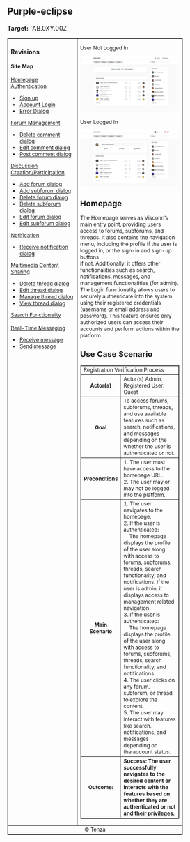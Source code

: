 
<h2>Purple-eclipse</h2>
<p><strong>Target:</strong> `AB.0XY.00Z`</p>

<table border="1" cellpadding="0" cellspacing="0" style="width: 80%; font-size: 12px;">
    <tr style="width: 70%;" valign="top">
        <td width="18%">
            <h3>Revisions</h3>
            <h4 style="list-style-type: none; padding-left: 0;">Site Map</h4>
            <a href="../homepage/homepage.md">Homepage</a>
            <br>
            <a href="../authenticate-user/account-signup.md">Authentication</a>
            <ul>
                <li><a href="account-signup.md">Sign up</a></li>
                <li><a href="account-login.md">Account Login</a></li>
                <li><a href="error-dialog.md">Error Dialog</a></li>
            </ul>
            <a href="../manage-comment/delete-comment.md">Forum Management</a>
            <ul>
                <li><a href="../manage-comment/delete-comment.md">Delete comment dialog</a></li>
                <li><a href="../manage-comment/edit-comment.md">Edit comment dialog</a></li>
                <li><a href="../manage-comment/post-comment.md">Post comment dialog</a></li>
            </ul>
            <a href="../manage-forum/add-forum.md">Discussion Creation/Participation</a>
            <ul>
                <li><a href="../manage-forum/add-forum.md">Add forum dialog</a></li>
                <li><a href="../manage-forum/add-subforum.md">Add subforum dialog</a></li>
                <li><a href="../manage-forum/delete-forum.md">Delete forum dialog</a></li>
                <li><a href="../manage-forum/delete-subforum.md">Delete subforum dialog</a></li>
                <li><a href="../manage-forum/edit-forum.md">Edit forum dialog</a></li>
                <li><a href="../manage-forum/edit-subforum.md">Edit subforum dialog</a></li>
            </ul>
            <a href="../manage-notification/receive-notification.md">Notification</a>
            <ul>
                <li><a href="../manage-notification/receive-notification.md">Receive notification dialog</a></li>
            </ul>
            <a href="../manage-thread/delete-thread.md">Multimedia Content Sharing</a>
            <ul>
                <li><a href="../manage-thread/delete-thread.md">Delete thread dialog</a></li>
                <li><a href="../manage-thread/edit-thread.md">Edit thread dialog</a></li>
                <li><a href="../manage-thread/manage-thread.md">Manage thread dialog</a></li>
                <li><a href="../manage-thread/view-thread.md">View thread dialog</a></li>
            </ul>
            <a href="">Search Functionality</a>
            <br><br>
            <a href="../manage-message/receive-message.md">Real-Time Messaging</a>
            <ul>
                <li><a href="../manage-message/receive-message.md">Receive message</a></li>
                <li><a href="docs/manage-message/send-message.md">Send message</a></li>
            </ul>
        </td>
        <td valign="top" style="width: 30%;">
           <p>User Not Logged In</p>
           <img src="/assets/home_not_logged.png" alt="Homepage">
           <p> User Logged In</p>
           <img src="/assets/home_logged.png" alt="Not logged in Hompage">
           <h2>Homepage</h2>
           <p>The Homepage serves as Visconn’s main entry point, providing users access to forums, subforums, and threads. It also contains the navigation menu, including the profile if the user is logged in, or the sign-in and sign-up buttons<br> if not. Additionally, it offers other functionalities such as search, notifications, messages, and management functionalities (for admin). The Login functionality allows users to securely authenticate into the system using their registered credentials (username or email address and password). This feature ensures only authorized users can access their accounts and perform actions within the platform.</p>
            <h2>Use Case Scenario</h2>
            <table border="1">
                <tr>
                    <td colspan="2" align="left">
                        Registration Verification Process
                    </td>
                </tr>
                <tr>
                    <th>Actor(s)</th>
                    <td>Actor(s) Admin, Registered User, Guest</td>
                </tr>
                <tr>
                    <th>Goal</th>
                    <td>
                        To access forums, subforums, threads, and use available features such as search, notifications, <br>and messages depending on the whether the user is authenticated or not.
                    </td>
                </tr>
                <tr>
                    <th>Precondtions</th>
                    <td>
                            1. The user must have access to the homepage URL. <br>
                            2. The user may or may not be logged into the platform.
                    </td>
                </tr>
                <tr>
                    <th>Main Scenario</th>
                    <td>
                        1.	The user navigates to the homepage.<br>
                        2.	If the user is authenticated:
                        <br> &nbsp&nbsp&nbsp&nbspThe homepage displays the profile of the user along with access to forums, subforums, <br>threads, search functionality, and notifications. If the user is admin, it displays access to <br>management related navigation.<br>
                        3.	If the user is authenticated:
                        <br>&nbsp&nbsp&nbsp&nbspThe homepage displays the profile of the user along with access to forums, subforums, <br>threads, search functionality, and notifications.<br>
                        4.	The user clicks on any forum, subforum, or thread to explore the content.<br>
                        5.	The user may interact with features like search, notifications, and messages depending on <br>the account status.
                    </td>
                </tr>
                <tr>
                    <th>Outcome: </th>
                    <td><strong> Success: The user successfully navigates to the desired content or interacts with the <br>features based on whether they are authenticated or not and their privileges.</td>
                </tr>
            </table>
        </td>
    </tr>
    <tr>
        <td colspan="2" align="center">
            © Tenza
        </td>
    </tr>
</table>
